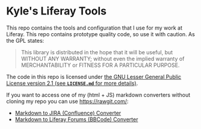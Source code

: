 # Kyle's Liferay Tools

This repo contains the tools and configuration that I use for my work at Liferay. This repo contains prototype quality code, so use it with caution. As the GPL states:

> This library is distributed in the hope that it will be useful, but WITHOUT
> ANY WARRANTY; without even the implied warranty of MERCHANTABILITY or FITNESS
> FOR A PARTICULAR PURPOSE.

The code in this repo is licensed under [the GNU Lesser General Public License version 2.1 (see **`LICENSE.md`** for more details)](https://github.com/stiemannkj1/liferay-tools/blob/master/LICENSE.md).

If you want to access one of my (html + JS) markdown converters without cloning my repo you can use https://rawgit.com/:

- [Markdown to JIRA (Confluence) Converter](https://cdn.rawgit.com/stiemannkj1/liferay-tools/e04f6ea8b0346c20736dc9fc95814f065a53ffd0/Tools/markdown-to-jira-confluence-converter.html)
- [Markdown to Liferay Forums (BBCode) Converter](https://cdn.rawgit.com/stiemannkj1/liferay-tools/4d00c5952cc3f8d3d24adbc175d4530f99d6676e/Tools/markdown-to-liferay-forums-bbcode-converter.html)
